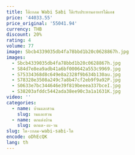 ```yaml
---
title: โต๊ะกลม Wabi Sabi โต๊ะรับประทานอาหารไม้แอช
price: '44033.55'
price_original: '55041.94'
currency: THB
discount: 20%
rating: 4
volume: 77
image: Sbcb4339035db4fa78bbd1b20c0628867h.jpg
images:
  - Sbcb4339035db4fa78bbd1b20c0628867h.jpg
  - S84d7e8ea9adb41a6bf000642a553c9969.jpg
  - S75334368d8c649e8a2328f9b634b130au.jpg
  - S78328e3508a249c7a8b47cf2eb9f9a92P.jpg
  - S0633e7bc344646e39f819beeea337bceI.jpg
  - S38203afddc5442ada38ee90c3a1a1631K.jpg
video: ''
categories:
  - name: บ้านและสวน
    slug: านและสวน
  - name: ตกแต่งบ้าน
    slug: ตกแต-งบ-าน
slug: โต-ะกลม-wabi-sabi-โต
encode: oDhEcQK
lang: th
---
```

  